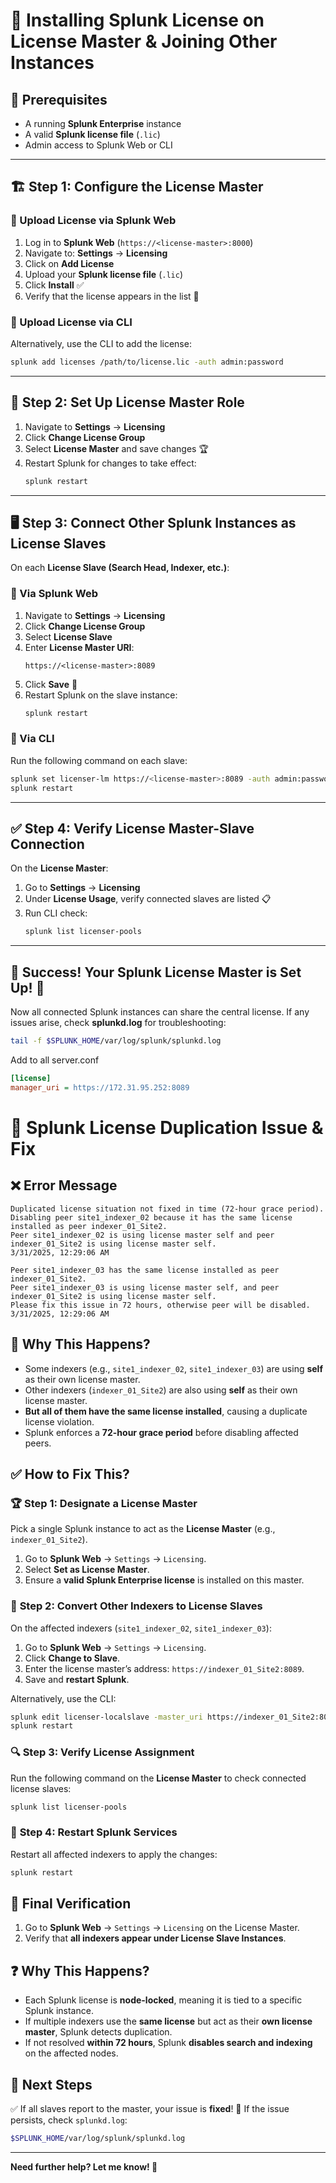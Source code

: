 # 📜 Installing Splunk License on License Master & Joining Other Instances

## 🎯 Prerequisites
- A running **Splunk Enterprise** instance
- A valid **Splunk license file** (`.lic`)
- Admin access to Splunk Web or CLI

---

## 🏗️ Step 1: Configure the License Master

### 🔹 Upload License via Splunk Web
1. Log in to **Splunk Web** (`https://<license-master>:8000`)
2. Navigate to: **Settings** → **Licensing**
3. Click on **Add License**
4. Upload your **Splunk license file** (`.lic`)
5. Click **Install** ✅
6. Verify that the license appears in the list 🎉

### 🔹 Upload License via CLI
Alternatively, use the CLI to add the license:
```bash
splunk add licenses /path/to/license.lic -auth admin:password
```

---

## 🔗 Step 2: Set Up License Master Role
1. Navigate to **Settings** → **Licensing**
2. Click **Change License Group**
3. Select **License Master** and save changes 🏆
4. Restart Splunk for changes to take effect:
   ```bash
   splunk restart
   ```

---

## 🖥️ Step 3: Connect Other Splunk Instances as License Slaves
On each **License Slave (Search Head, Indexer, etc.)**:

### 🔹 Via Splunk Web
1. Navigate to **Settings** → **Licensing**
2. Click **Change License Group**
3. Select **License Slave**
4. Enter **License Master URI**:
   ```
   https://<license-master>:8089
   ```
5. Click **Save** 🔄
6. Restart Splunk on the slave instance:
   ```bash
   splunk restart
   ```

### 🔹 Via CLI
Run the following command on each slave:
```bash
splunk set licenser-lm https://<license-master>:8089 -auth admin:password
splunk restart
```

---

## ✅ Step 4: Verify License Master-Slave Connection
On the **License Master**:
1. Go to **Settings** → **Licensing**
2. Under **License Usage**, verify connected slaves are listed 📋
3. Run CLI check:
   ```bash
   splunk list licenser-pools
   ```

---

## 🎉 Success! Your Splunk License Master is Set Up! 🚀
Now all connected Splunk instances can share the central license. If any issues arise, check **splunkd.log** for troubleshooting:
```bash
tail -f $SPLUNK_HOME/var/log/splunk/splunkd.log
```
Add to all server.conf
```ini
[license]
manager_uri = https://172.31.95.252:8089
```

# 🛑 Splunk License Duplication Issue & Fix

## ❌ Error Message
```plaintext
Duplicated license situation not fixed in time (72-hour grace period).
Disabling peer site1_indexer_02 because it has the same license installed as peer indexer_01_Site2.
Peer site1_indexer_02 is using license master self and peer indexer_01_Site2 is using license master self.
3/31/2025, 12:29:06 AM

Peer site1_indexer_03 has the same license installed as peer indexer_01_Site2.
Peer site1_indexer_03 is using license master self, and peer indexer_01_Site2 is using license master self.
Please fix this issue in 72 hours, otherwise peer will be disabled.
3/31/2025, 12:29:06 AM
```

## 🚨 **Why This Happens?**
- Some indexers (e.g., `site1_indexer_02`, `site1_indexer_03`) are using **self** as their own license master.
- Other indexers (`indexer_01_Site2`) are also using **self** as their own license master.
- **But all of them have the same license installed**, causing a duplicate license violation.
- Splunk enforces a **72-hour grace period** before disabling affected peers.

## ✅ **How to Fix This?**

### 🏆 **Step 1: Designate a License Master**
Pick a single Splunk instance to act as the **License Master** (e.g., `indexer_01_Site2`).

1. Go to **Splunk Web** → `Settings` → `Licensing`.
2. Select **Set as License Master**.
3. Ensure a **valid Splunk Enterprise license** is installed on this master.

### 🔄 **Step 2: Convert Other Indexers to License Slaves**
On the affected indexers (`site1_indexer_02`, `site1_indexer_03`):

1. Go to **Splunk Web** → `Settings` → `Licensing`.
2. Click **Change to Slave**.
3. Enter the license master’s address: `https://indexer_01_Site2:8089`.
4. Save and **restart Splunk**.

Alternatively, use the CLI:
```sh
splunk edit licenser-localslave -master_uri https://indexer_01_Site2:8089 -auth admin:<password>
splunk restart
```

### 🔍 **Step 3: Verify License Assignment**
Run the following command on the **License Master** to check connected license slaves:
```sh
splunk list licenser-pools
```

### 🔄 **Step 4: Restart Splunk Services**
Restart all affected indexers to apply the changes:
```sh
splunk restart
```

## 🎯 **Final Verification**
1. Go to **Splunk Web** → `Settings` → `Licensing` on the License Master.
2. Verify that **all indexers appear under License Slave Instances**.

## ❓ **Why This Happens?**
- Each Splunk license is **node-locked**, meaning it is tied to a specific Splunk instance.
- If multiple indexers use the **same license** but act as their **own license master**, Splunk detects duplication.
- If not resolved **within 72 hours**, Splunk **disables search and indexing** on the affected nodes.

## 🎉 **Next Steps**
✅ If all slaves report to the master, your issue is **fixed**!
🚨 If the issue persists, check `splunkd.log`:
```sh
$SPLUNK_HOME/var/log/splunk/splunkd.log
```

---
**Need further help? Let me know! 🚀**



